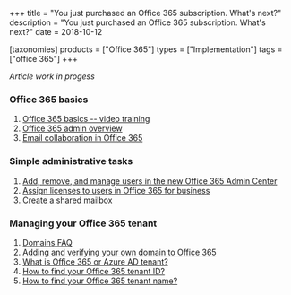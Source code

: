 +++
title = "You just purchased an Office 365 subscription. What's next?"
description = "You just purchased an Office 365 subscription. What's next?"
date = 2018-10-12

[taxonomies]
products = ["Office 365"]
types = ["Implementation"]
tags = ["office 365"]
+++

*Article work in progess*

### Office 365 basics

1.  [Office 365 basics -- video
    training](https://support.office.com/en-us/article/office-365-basics-video-training-396b8d9e-e118-42d0-8a0d-87d1f2f055fb)
2.  [Office 365 admin
    overview](https://support.office.com/en-us/article/office-365-admin-overview-c7228a3e-061f-4575-b1ef-adf1d1669870?ui=en-US&rs=en-US&ad=US)
3.  [Email collaboration in Office
    365](https://o365hq.com/blog/email-collaboration-in-office-365)

### Simple administrative tasks

1.  [Add, remove, and manage users in the new Office 365 Admin
    Center](https://support.office.com/en-us/article/add-remove-and-manage-users-in-the-new-office-365-admin-center-6e80db58-c36b-4add-b1c8-cc5135f111f3)
2.  [Assign licenses to users in Office 365 for
    business](https://support.office.com/en-us/article/assign-licenses-to-users-in-office-365-for-business-997596b5-4173-4627-b915-36abac6786dc)
3.  [Create a shared
    mailbox](https://support.office.com/en-us/article/create-a-shared-mailbox-871a246d-3acd-4bba-948e-5de8be0544c9)

### Managing your Office 365 tenant

1.  [Domains
    FAQ](https://support.office.com/en-us/article/domains-faq-1272bad0-4bd4-4796-8005-67d6fb3afc5a)
2.  [Adding and verifying your own domain to Office
    365](https://support.office.com/en-us/article/add-a-domain-to-office-365-6383f56d-3d09-4dcb-9b41-b5f5a5efd611?redirectSourcePath=%252fen-us%252farticle%252fguide-you-stepbystep-to-add-your-domain-1cd4839b-d051-46b8-ab9b-bc7752024e78&ui=en-US&rs=en-US&ad=US)
3.  [What is Office 365 or Azure AD
    tenant?](https://o365hq.com/faq/what-is-office-365-or-azure-ad-tenant)
4.  [How to find your Office 365 tenant
    ID?](https://o365hq.com/faq/how-to-find-your-office-365-tenant-id)
5.  [How to find your Office 365 tenant
    name?](https://o365hq.com/faq/how-to-find-your-office-365-tenant-name)
